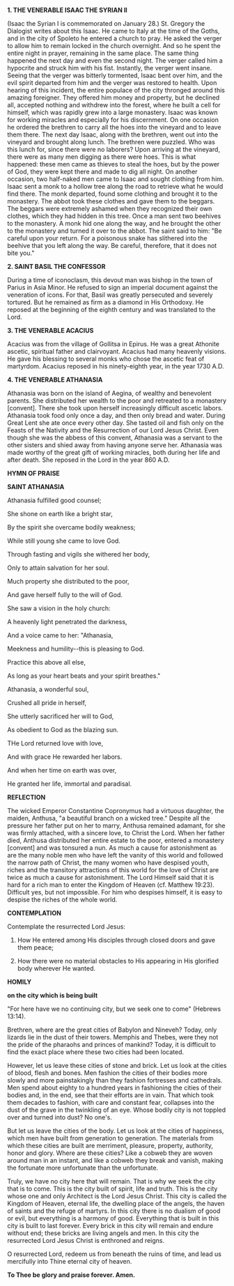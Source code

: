 
**1. THE VENERABLE ISAAC THE SYRIAN II**

(Isaac the Syrian I is commemorated on January 28.) St. Gregory the Dialogist writes about this Isaac. He came to Italy at the time of the Goths, and in the city of Spoleto he entered a church to pray. He asked the verger to allow him to remain locked in the church overnight. And so he spent the entire night in prayer, remaining in the same place. The same thing happened the next day and even the second night. The verger called him a hypocrite and struck him with his fist. Instantly, the verger went insane. Seeing that the verger was bitterly tormented, Isaac bent over him, and the evil spirit departed from him and the verger was restored to health. Upon hearing of this incident, the entire populace of the city thronged around this amazing foreigner. They offered him money and property, but he declined all, accepted nothing and withdrew into the forest, where he built a cell for himself, which was rapidly grew into a large monastery. Isaac was known for working miracles and especially for his discernment. On one occasion he ordered the brethren to carry all the hoes into the vineyard and to leave them there. The next day Isaac, along with the brethren, went out into the vineyard and brought along lunch. The brethren were puzzled. Who was this lunch for, since there were no laborers? Upon arriving at the vineyard, there were as many men digging as there were hoes. This is what happened: these men came as thieves to steal the hoes, but by the power of God, they were kept there and made to dig all night. On another occasion, two half-naked men came to Isaac and sought clothing from him. Isaac sent a monk to a hollow tree along the road to retrieve what he would find there. The monk departed, found some clothing and brought it to the monastery. The abbot took these clothes and gave them to the beggars. The beggars were extremely ashamed when they recognized their own clothes, which they had hidden in this tree. Once a man sent two beehives to the monastery. A monk hid one along the way, and he brought the other to the monastery and turned it over to the abbot. The saint said to him: "Be careful upon your return. For a poisonous snake has slithered into the beehive that you left along the way. Be careful, therefore, that it does not bite you."

**2. SAINT BASIL THE CONFESSOR**

During a time of iconoclasm, this devout man was bishop in the town of Parius in Asia Minor. He refused to sign an imperial document against the veneration of icons. For that, Basil was greatly persecuted and severely tortured. But he remained as firm as a diamond in His Orthodoxy. He reposed at the beginning of the eighth century and was translated to the Lord.

**3. THE VENERABLE ACACIUS**

Acacius was from the village of Gollitsa in Epirus. He was a great Athonite ascetic, spiritual father and clairvoyant. Acacius had many heavenly visions. He gave his blessing to several monks who chose the ascetic feat of martyrdom. Acacius reposed in his ninety-eighth year, in the year 1730 A.D.

**4. THE VENERABLE ATHANASIA**

Athanasia was born on the island of Aegina, of wealthy and benevolent parents. She distributed her wealth to the poor and retreated to a monastery [convent]. There she took upon herself increasingly difficult ascetic labors. Athanasia took food only once a day, and then only bread and water. During Great Lent she ate once every other day. She tasted oil and fish only on the Feasts of the Nativity and the Resurrection of our Lord Jesus Christ. Even though she was the abbess of this convent, Athanasia was a servant to the other sisters and shied away from having anyone serve her. Athanasia was made worthy of the great gift of working miracles, both during her life and after death. She reposed in the Lord in the year 860 A.D.



**HYMN OF PRAISE**

**SAINT ATHANASIA**

 Athanasia fulfilled good counsel;

She shone on earth like a bright star,

By the spirit she overcame bodily weakness;

While still young she came to love God.

Through fasting and vigils she withered her body,

Only to attain salvation for her soul.

 Much property she distributed to the poor,

And gave herself fully to the will of God.

 She saw a vision in the holy church:

A heavenly light penetrated the darkness,

And a voice came to her:  "Athanasia,

Meekness and humility--this is pleasing to God.

Practice this above all else,

As long as your heart beats and your spirit breathes."

Athanasia, a wonderful soul,

Crushed all pride in herself,

She utterly sacrificed her will to God,

As obedient to God as the blazing sun.

THe Lord returned love with love,

And with grace He rewarded her labors.

And when her time on earth was over,

He granted her life, immortal and paradisal.



**REFLECTION**

The wicked Emperor Constantine Copronymus had a virtuous daughter, the maiden, Anthusa, "a beautiful branch on a wicked tree." Despite all the pressure her father put on her to marry, Anthusa remained adamant, for she was firmly attached, with a sincere love, to Christ the Lord. When her father died, Anthusa distributed her entire estate to the poor, entered a monastery [convent] and was tonsured a nun. As much a cause for astonishment as are the many noble men who have left the vanity of this world and followed the narrow path of Christ, the many women who have despised youth, riches and the transitory attractions of this world for the love of Christ are twice as much a cause for astonishment. The Lord Himself said that it is hard for a rich man to enter the Kingdom of Heaven (cf. Matthew 19:23). Difficult yes, but not impossible. For him who despises himself, it is easy to despise the riches of the whole world.


**CONTEMPLATION**

Contemplate the resurrected Lord Jesus:

1.  How He entered among His disciples through closed doors and gave them peace;

1.  How there were no material obstacles to His appearing in His glorified body wherever He wanted.


**HOMILY**

**on the city which is being built**

"For here have we no continuing city, but we seek one to come" (Hebrews 13:14).

Brethren, where are the great cities of Babylon and Nineveh? Today, only lizards lie in the dust of their towers. Memphis and Thebes, were they not the pride of the pharaohs and princes of mankind? Today, it is difficult to find the exact place where these two cities had been located.

However, let us leave these cities of stone and brick. Let us look at the cities of blood, flesh and bones. Men fashion the cities of their bodies more slowly and more painstakingly than they fashion fortresses and cathedrals. Men spend about eighty to a hundred years in fashioning the cities of their bodies and, in the end, see that their efforts are in vain. That which took them decades to fashion, with care and constant fear, collapses into the dust of the grave in the twinkling of an eye. Whose bodily city is not toppled over and turned into dust? No one's.

But let us leave the cities of the body. Let us look at the cities of happiness, which men have built from generation to generation. The materials from which these cities are built are merriment, pleasure, property, authority, honor and glory. Where are these cities? Like a cobweb they are woven around man in an instant, and like a cobweb they break and vanish, making the fortunate more unfortunate than the unfortunate.

Truly, we have no city here that will remain. That is why we seek the city that is to come. This is the city built of spirit, life and truth. This is the city whose one and only Architect is the Lord Jesus Christ. This city is called the Kingdom of Heaven, eternal life, the dwelling place of the angels, the haven of saints and the refuge of martyrs. In this city there is no dualism of good or evil, but everything is a harmony of good. Everything that is built in this city is built to last forever. Every brick in this city will remain and endure without end; these bricks are living angels and men. In this city the resurrected Lord Jesus Christ is enthroned and reigns.

O resurrected Lord, redeem us from beneath the ruins of time, and lead us mercifully into Thine eternal city of heaven.

**To Thee be glory and praise forever. Amen.**
